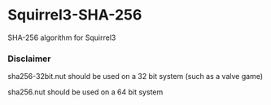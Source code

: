 # Squirrel3-SHA-256
SHA-256 algorithm for Squirrel3

### Disclaimer
sha256-32bit.nut should be used on a 32 bit system (such as a valve game)

sha256.nut should be used on a 64 bit system
